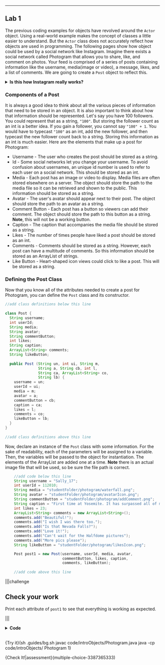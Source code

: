 ----------

## Lab 1

The previous coding examples for objects have revolved around the `Actor` object. Using a real-world example makes the concept of classes a little easier to understand. But the `Actor` class does not accurately reflect how objects are used in programming. The following pages show how object could be used by a social network like Instagram. Imagine there exists a social network called Photogram that allows you to share, like, and comment on photos. Your feed is comprised of a series of posts containing information like the username, media(image or video), a message, likes, and a list of comments. We are going to create a `Post` object to reflect this.

<details>
  <summary><strong>Is this how Instagram really works?</strong></summary>No, not really. This is just an approximation. Facebook undoubtedly uses a more complex and robust system to store, manage, and display Instagram posts.
</details>

### Components of a Post

It is always a good idea to think about all the various pieces of information that need to be stored in an object. It is also important to think about how that information should be represented. Let's say you have 100 followers. You could represent that as a string, `"100"`. But storing the follower count as an int is a better idea. If you gain a follower, you cannot say `"100" + 1`. You would have to typecast `"100"` as an int, add the new follower, and then typecast the new follower count back to a string. Storing this information as an int is much easier. Here are the elements that make up a post for Photogram:
* Username - The user who creates the post should be stored as a string.
* Id - Some social networks let you change your username. To avoid confusion about usernames, an unique id number is used to refer to each user on a social network. This should be stored as an int.
* Media - Each post has an image or video to display. Media files are often stored elsewhere on a server. The object should store the path to the media file so it can be retrieved and shown to the public. This information should be stored as a string.
* Avatar - The user's avatar should appear next to their post. The object should store the path to an avatar as a string.
* Comment Button - Each post has a button so viewers can add their comment. The object should store the path to this button as a string. **Note**, this will not be a working button.
* Caption - The caption that accompanies the media file should be stored as a string.
* Likes - The number of times people have liked a post should be stored as an int.
* Comments - Comments should be stored as a string. However, each post can have a multitude of comments. So this information should be stored as an ArrayList of strings.
* Like Button - Heart-shaped icon views could click to like a post. This will be stored as a string.

### Defining the Post Class

Now that you know all of the attributes needed to create a post for Photogram, you can define the `Post` class and its constructor.

```java
//add class definitions below this line
    
class Post {
  String username;
  int userId;
  String media;
  String avatar;
  String commentButton;
  int likes;
  String caption;
  ArrayList<String> comments;
  String likeButton;
  
  public Post (String un, int ui, String m,
               String a, String cb, int l,
               String ca, ArrayList<String> co,
               String lb) {
    username = un;
    userId = ui;
    media = m;
    avatar = a;
    commentButton = cb;
    caption = ca;
    likes = l;
    comments = co;
    likeButton = lb;
  }
}
  
//add class definitions above this line
```

Now, declare an instance of the `Post` class with some information. For the sake of readability, each of the parameters will be assigned to a variable. Then, the variables will be passed to the object for instantiation. The elements of the ArrayList are added one at a time. **Note** there is an actual image file that will be used, so be sure the file path is correct.

```java
    //add code below this line
    String username = "Sally_17";
    int userId = 112010;
    String media = "studentFolder/photogram/waterfall.png";
    String avatar = "studentFolder/photogram/avatarIcon.png";
    String commentButton = "studentFolder/photogram/addComment.png";
    String caption = "First time at Yosemite. It has surpassed all of my expectations.";
    int likes = 23;
    ArrayList<String> comments = new ArrayList<String>();
    comments.add("Beautiful!");
    comments.add("I wish I was there too.");
    comments.add("Is that Nevada Falls?");
    comments.add("Love it!");
    comments.add("Can't wait for the Halfdome pictures");
    comments.add("More pics please");
    String likeButton = "studentFolder/photogram/likesIcon.png";

    Post post1 = new Post(username, userId, media, avatar,
                          commentButton, likes, caption,
                          comments, likeButton);
    
    //add code above this line
```

|||challenge
## Check your work
Print each attribute of `post1` to see that everything is working as expected.

|||

<details>
  <summary><strong>Code</strong></summary>
  
  ```java
  import javax.swing.*;
  import java.util.*; 

  //add class definitions below this line

  class Post {
    String username;
    int userId;
    String media;
    String avatar;
    String commentButton;
    int likes;
    String caption;
    ArrayList<String> comments;
    String likeButton;

    public Post (String un, int ui, String m,
                 String a, String cb, int l,
                 String ca, ArrayList<String> co,
                 String lb) {
      username = un;
      userId = ui;
      media = m;
      avatar = a;
      commentButton = cb;
      caption = ca;
      likes = l;
      comments = co;
      likeButton = lb;
    }
  }

  //add class definitions above this line

  public class Photogram {
    public static void main(String[] args) {

      //add code below this line
      String username = "Sally_17";
      int userId = 112010;
      String media = "studentFolder/photogram/waterfall.png";
      String avatar = "studentFolder/photogram/avatarIcon.png";
      String commentButton = "studentFolder/photogram/addComment.png";
      String caption = "First time at Yosemite. It has surpassed all of my expectations.";
      int likes = 23;
      ArrayList<String> comments = new ArrayList<String>();
      comments.add("Beautiful!");
      comments.add("I wish I was there too.");
      comments.add("Is that Nevada Falls?");
      comments.add("Love it!");
      comments.add("Can't wait for the Halfdome pictures");
      comments.add("More pics please");
      String likeButton = "studentFolder/photogram/likesIcon.png";

      Post post1 = new Post(username, userId, media, avatar,
                            commentButton, likes, caption,
                            comments, likeButton);

      System.out.println(post1.username);
      System.out.println(post1.userId);
      System.out.println(post1.media);
      System.out.println(post1.avatar);
      System.out.println(post1.commentButton);
      System.out.println(post1.caption);
      System.out.println(post1.likes);
      System.out.println(post1.comments);
      System.out.println(post1.likeButton);

      //add code above this line
    }
  }
  ```
</details><br>

{Try it}(sh .guides/bg.sh javac code/introObjects/Photogram.java java -cp code/introObjects/ Photogram 1)
  
{Check It!|assessment}(multiple-choice-3387365333)
